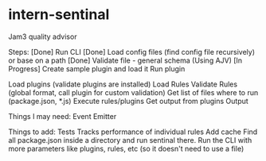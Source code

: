 # intern-sentinal

Jam3 quality advisor

Steps:
[Done] Run CLI
[Done] Load config files (find config file recursively) or base on a path
[Done] Validate file - general schema (Using AJV)
[In Progress] Create sample plugin and load it
Run plugin

Load plugins (validate plugins are installed)
Load Rules
Validate Rules (global format, call plugin for custom validation)
Get list of files where to run (package.json, \*.js)
Execute rules/plugins
Get output from plugins
Output

Things I may need:
Event Emitter

Things to add:
Tests
Tracks performance of individual rules
Add cache
Find all package.json inside a directory and run sentinal there.
Run the CLI with more parameters like plugins, rules, etc (so it doesn't need to use a file)
